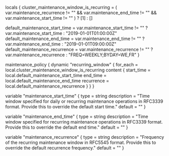locals {
  cluster_maintenance_window_is_recurring = (
    var.maintenance_recurrence != "" && var.maintenance_end_time != "" && var.maintenance_start_time != ""
  ) ? [1] : []
  
  default_maintenance_start_time = var.maintenance_start_time != "" ? var.maintenance_start_time : "2019-01-01T01:00:00Z"
  default_maintenance_end_time = var.maintenance_end_time != "" ? var.maintenance_end_time : "2019-01-01T09:00:00Z"
  default_maintenance_recurrence = var.maintenance_recurrence != "" ? var.maintenance_recurrence : "FREQ=WEEKLY;BYDAY=WE,FR"
}



maintenance_policy {
  dynamic "recurring_window" {
    for_each = local.cluster_maintenance_window_is_recurring
    content {
      start_time = local.default_maintenance_start_time
      end_time   = local.default_maintenance_end_time
      recurrence = local.default_maintenance_recurrence
    }
  }
}



variable "maintenance_start_time" {
  type        = string
  description = "Time window specified for daily or recurring maintenance operations in RFC3339 format. Provide this to override the default start time."
  default     = ""
}

variable "maintenance_end_time" {
  type        = string
  description = "Time window specified for recurring maintenance operations in RFC3339 format. Provide this to override the default end time."
  default     = ""
}

variable "maintenance_recurrence" {
  type        = string
  description = "Frequency of the recurring maintenance window in RFC5545 format. Provide this to override the default recurrence frequency."
  default     = ""
}

